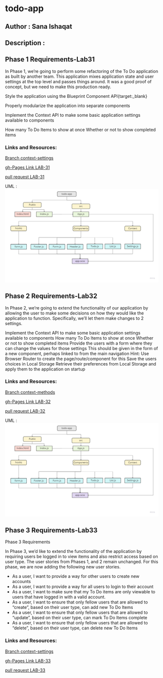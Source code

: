 # todo-app

## Author : Sana Ishaqat

## Description :
## Phase 1 Requirements-Lab31

In Phase 1, we’re going to perform some refactoring of the To Do application as built by another team. This application mixes application state and user settings at the top level and passes things around. It was a good proof of concept, but we need to make this production ready.

Style the application using the Blueprint Component API{target:_blank}

Properly modularize the application into separate components

Implement the Context API to make some basic application settings available to components

How many To Do Items to show at once
Whether or not to show completed items
### Links and Resources:

[Branch context-settings](https://github.com/SanaIshaqat/todo-app/context-settings)

[gh-Pages Link LAB-31](https://sanaishaqat.github.io/todo-app/)

[pull request LAB-31](https://github.com/SanaIshaqat/todo-app/pull/1)

UML :
![UML31](UML31.jpg)

## Phase 2 Requirements-Lab32
In Phase 2, we’re going to extend the functionality of our application by allowing the user to make some decisions on how they would like the application to function. Specifically, we’ll let them make changes to 2 settings.

Implement the Context API to make some basic application settings available to components
How many To Do Items to show at once
Whether or not to show completed items
Provide the users with a form where they can change the values for those settings
This should be given in the form of a new component, perhaps linked to from the main navigation
Hint: Use Browser Router to create the page/route/component for this
Save the users choices in Local Storage
Retrieve their preferences from Local Storage and apply them to the application on startup

### Links and Resources:

[Branch context-methods](https://github.com/SanaIshaqat/todo-app/context-methods)

[gh-Pages Link LAB-32](https://sanaishaqat.github.io/todo-app/)

[pull request LAB-32](https://github.com/SanaIshaqat/todo-app/pull/2)

UML :
![UML31](UML31.jpg)



## Phase 3 Requirements-Lab33
Phase 3 Requirements

In Phase 3, we’d like to extend the functionality of the application by requiring users be logged in to view items and also restrict access based on user type. The user stories from Phases 1, and 2 remain unchanged. For this phase, we are now adding the following new user stories.

- As a user, I want to provide a way for other users to create new accounts
- As a user, I want to provide a way for all users to login to their account
- As a user, I want to make sure that my To Do items are only viewable to users that have logged in with a valid account.
- As a user, I want to ensure that only fellow users that are allowed to “create”, based on their user type, can add new To Do Items
- As a user, I want to ensure that only fellow users that are allowed to “update”, based on their user type, can mark To Do Items complete
- As a user, I want to ensure that only fellow users that are allowed to “delete”, based on their user type, can delete new To Do Items

### Links and Resources:

[Branch context-settings](https://github.com/SanaIshaqat/todo-app/auth)

[gh-Pages Link LAB-33](https://sanaishaqat.github.io/todo-app/)

[pull request LAB-33](https://github.com/SanaIshaqat/todo-app/pull/3)


